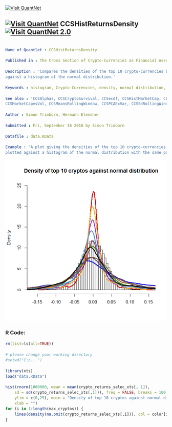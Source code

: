 
[<img src="https://github.com/QuantLet/Styleguide-and-FAQ/blob/master/pictures/banner.png" width="880" alt="Visit QuantNet">](http://quantlet.de/index.php?p=info)

## [<img src="https://github.com/QuantLet/Styleguide-and-Validation-procedure/blob/master/pictures/qloqo.png" alt="Visit QuantNet">](http://quantlet.de/) **CCSHistReturnsDensity** [<img src="https://github.com/QuantLet/Styleguide-and-Validation-procedure/blob/master/pictures/QN2.png" width="60" alt="Visit QuantNet 2.0">](http://quantlet.de/d3/ia)

```yaml

Name of Quantlet : CCSHistReturnsDensity

Published in : The Cross Section of Crypto-Currencies as Financial Asset

Description : 'Compares the densities of the top 10 crypto-currencies by market capitalization
against a histogram of the normal distribution.'

Keywords : histogram, Crypto-Currencies, density, normal distribution, plot

See also : 'CCSAlphas, CCSCryptoSurvival, CCSecdf, CCSHistMarketCap, CCSHistMarketCapHighValAreas,
CCSMarketCapvsVol, CCSMeansRollingWindow, CCSPCAExVar, CCSSdRollingWindow'

Author : Simon Trimborn, Hermann Elendner

Submitted : Fri, September 16 2016 by Simon Trimborn

Datafile : data.RData

Example : 'A plot giving the densities of the top 10 crypto-currencies by market capitalization
plotted against a histogram of the normal distribution with the same parameters than Bitcoin.'

```

![Picture1](CCSHistReturnsDensity.png)


### R Code:
```r
rm(list=ls(all=TRUE))

# please change your working directory
#setwd("C:/...")

library(xts)
load("data.RData")

hist(rnorm(1000000, mean = mean(crypto_returns_selec_xts[, 1]), 
    sd = sd(crypto_returns_selec_xts[,1])), freq = FALSE, breaks = 100,
    ylim = c(0,25), main = "Density of top 10 cryptos against normal distribution", 
    xlab = "")
for (i in 1:length(max_cryptos)) {
    lines(density(na.omit(crypto_returns_selec_xts[,i])), col = color[i], lwd = 3)
}
```
